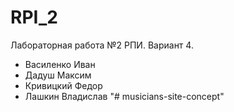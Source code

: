 # RPI_2
Лабораторная работа №2 РПИ. Вариант 4.
* Василенко Иван
* Дадуш Максим
* Кривицкий Федор
* Лашкин Владислав
"# musicians-site-concept" 

